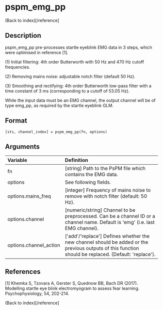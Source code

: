 # pspm_emg_pp
(Back to index)[/reference]
## Description
pspm_emg_pp pre-processes startle eyeblink EMG data in 3 steps, which were optimised in reference [1].

(1) Initial filtering: 4th order Butterworth with 50 Hz and 470 Hz cutoff frequencies.

(2) Removing mains noise: adjustable notch filter (default 50 Hz).

(3) Smoothing and rectifying: 4th order Butterworth low-pass filter with a time constant of 3 ms (corresponding to a cutoff of 53.05 Hz).

While the input data must be an EMG channel, the output channel will be of type emg_pp, as required by the startle eyeblink GLM.

## Format
`[sts, channel_index] = pspm_emg_pp(fn, options)`

## Arguments
| Variable | Definition |
|:--|:--|
| fn | [string] Path to the PsPM file which contains the EMG data. |
| options | See following fields. |
| options.mains_freq | [integer] Frequency of mains noise to remove with notch filter (default: 50 Hz). |
| options.channel | [numeric/string] Channel to be preprocessed. Can be a channel ID or a channel name. Default is 'emg' (i.e. last EMG channel). |
| options.channel_action | ['add'/'replace'] Defines whether the new channel should be added or the previous outputs of this function should be replaced. (Default: 'replace'). |
## References
[1] Khemka S, Tzovara A, Gerster S, Quednow BB, Bach DR (2017). Modelling startle eye blink electromyogram to assess fear learning. Psychophysiology, 54, 202-214.


(Back to index)[/reference]
